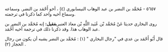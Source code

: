 ٥٦٥٧ - مُحَمَّد بن النضر بن عبد الوهاب النيسابوري (٤) ، أخو أَحْمَد بن النضر. وسماعه وسماع أخيه واحد كما ذكرنا في ترجمته.

روى البخاري حديثا عَنْ مُحَمَّد بْن عُبَيد اللَّهِ بْن معاذ العنبري**فقيل:** إنه مُحَمَّد بن النضر بن عبد الوهاب هذا. وقد ذكرنا ذلك في ترجمة أخيه أَحْمَد.

قال أَبُو أَحْمَد بن عدي في "رجال البخاري " (١) : مُحَمَّد بن النضر يشبه أن يكون من رجال الحجاز (٢) .